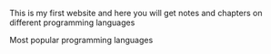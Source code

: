 This is my first website and here you will get notes and chapters on different programming languages 

Most popular programming languages
